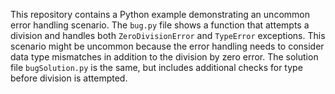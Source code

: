This repository contains a Python example demonstrating an uncommon error handling scenario. The `bug.py` file shows a function that attempts a division and handles both `ZeroDivisionError` and `TypeError` exceptions. This scenario might be uncommon because the error handling needs to consider data type mismatches in addition to the division by zero error. The solution file `bugSolution.py` is the same, but includes additional checks for type before division is attempted.